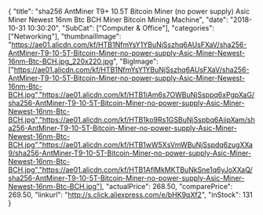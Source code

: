 {
	"title": "sha256 AntMiner T9+ 10.5T Bitcoin Miner (no power supply) Asic Miner Newest 16nm Btc BCH Miner Bitcoin Mining Machine",
	"date": "2018-10-31 10:30:20",
	"SubCat": ["Computer & Office"],
	"categories": ["Networking"],
	"thumbnailImage": "https://ae01.alicdn.com/kf/HTB1NfmYsY1YBuNjSszhq6AUsFXaV/sha256-AntMiner-T9-10-5T-Bitcoin-Miner-no-power-supply-Asic-Miner-Newest-16nm-Btc-BCH.jpg_220x220.jpg",
	"BigImage": ["https://ae01.alicdn.com/kf/HTB1NfmYsY1YBuNjSszhq6AUsFXaV/sha256-AntMiner-T9-10-5T-Bitcoin-Miner-no-power-supply-Asic-Miner-Newest-16nm-Btc-BCH.jpg","https://ae01.alicdn.com/kf/HTB1iAm6s7OWBuNjSsppq6xPgpXaG/sha256-AntMiner-T9-10-5T-Bitcoin-Miner-no-power-supply-Asic-Miner-Newest-16nm-Btc-BCH.jpg","https://ae01.alicdn.com/kf/HTB1ko9Rs1GSBuNjSspbq6AiipXam/sha256-AntMiner-T9-10-5T-Bitcoin-Miner-no-power-supply-Asic-Miner-Newest-16nm-Btc-BCH.jpg","https://ae01.alicdn.com/kf/HTB1wW5XsVmWBuNjSspdq6zugXXa9/sha256-AntMiner-T9-10-5T-Bitcoin-Miner-no-power-supply-Asic-Miner-Newest-16nm-Btc-BCH.jpg","https://ae01.alicdn.com/kf/HTB1AflMkMKTBuNkSne1q6yJoXXaQ/sha256-AntMiner-T9-10-5T-Bitcoin-Miner-no-power-supply-Asic-Miner-Newest-16nm-Btc-BCH.jpg"],
	"actualPrice": 268.50,
	"comparePrice": 269.50,
	"linkurl": "http://s.click.aliexpress.com/e/bHK9qXf2",
	"inStock": 131
}
